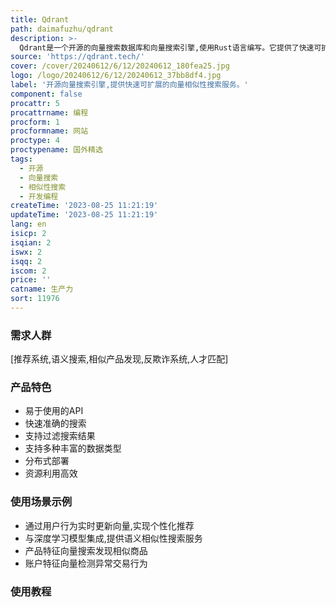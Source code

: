```yaml
---
title: Qdrant
path: daimafuzhu/qdrant
description: >-
  Qdrant是一个开源的向量搜索数据库和向量搜索引擎,使用Rust语言编写。它提供了快速可扩展的向量相似性搜索服务,并具有方便的API。Qdrant可以与任何东西集成,是下一代AI应用中先进和高性能向量相似性搜索技术的基础。它是一个云原生的向量数据库,可以水平扩展,利用资源高效,完全使用Rust语言开发。Qdrant可以解决推荐系统、语义搜索、相似产品发现、反欺诈系统、人才匹配等业务场景。
source: 'https://qdrant.tech/'
cover: /cover/20240612/6/12/20240612_180fea25.jpg
logo: /logo/20240612/6/12/20240612_37bb8df4.jpg
label: '开源向量搜索引擎,提供快速可扩展的向量相似性搜索服务。'
component: false
procattr: 5
procattrname: 编程
procform: 1
procformname: 网站
proctype: 4
proctypename: 国外精选
tags:
  - 开源
  - 向量搜索
  - 相似性搜索
  - 开发编程
createTime: '2023-08-25 11:21:19'
updateTime: '2023-08-25 11:21:19'
lang: en
isicp: 2
isqian: 2
iswx: 2
isqq: 2
iscom: 2
price: ''
catname: 生产力
sort: 11976
---
```




### 需求人群
[推荐系统,语义搜索,相似产品发现,反欺诈系统,人才匹配]

### 产品特色
- 易于使用的API
- 快速准确的搜索
- 支持过滤搜索结果
- 支持多种丰富的数据类型
- 分布式部署
- 资源利用高效

### 使用场景示例
- 通过用户行为实时更新向量,实现个性化推荐
- 与深度学习模型集成,提供语义相似性搜索服务
- 产品特征向量搜索发现相似商品
- 账户特征向量检测异常交易行为

### 使用教程


  
